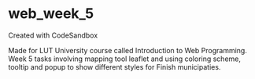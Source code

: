 # web_week_5
Created with CodeSandbox

Made for LUT University course called Introduction to Web Programming. Week 5 tasks involving mapping tool leaflet and using coloring scheme, tooltip and popup to show different styles for Finish municipaties.